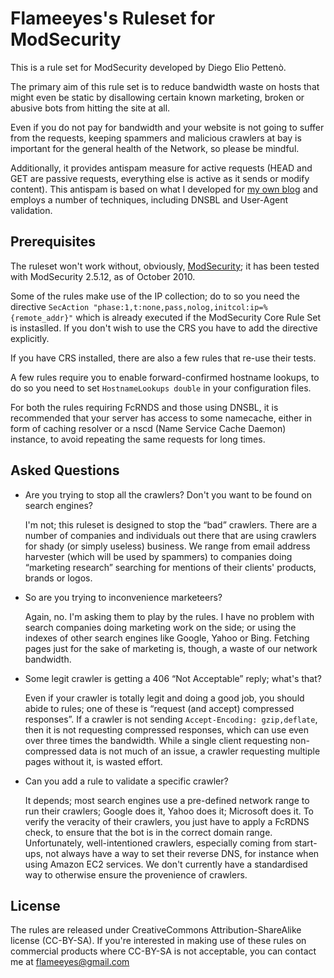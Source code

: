 Flameeyes's Ruleset for ModSecurity
===================================

This is a rule set for ModSecurity developed by Diego Elio Pettenò.

The primary aim of this rule set is to reduce bandwidth waste on hosts
that might even be static by disallowing certain known marketing,
broken or abusive bots from hitting the site at all.

Even if you do not pay for bandwidth and your website is not going to
suffer from the requests, keeping spammers and malicious crawlers at
bay is important for the general health of the Network, so please be
mindful.

Additionally, it provides antispam measure for active requests (HEAD
and GET are passive requests, everything else is active as it sends or
modify content). This antispam is based on what I developed for [my own
blog](http://blog.flameeyes.eu/) and employs a number of techniques,
including DNSBL and User-Agent validation.

Prerequisites
-------------

The ruleset won't work without, obviously,
[ModSecurity](https://www.modsecurity.org); it has been tested with
ModSecurity 2.5.12, as of October 2010.

Some of the rules make use of the IP collection; do to so you need the
directive
`SecAction "phase:1,t:none,pass,nolog,initcol:ip=%{remote_addr}"`
which is already executed if the ModSecurity Core Rule Set is
instaslled. If you don't wish to use the CRS you have to add the
directive explicitly.

If you have CRS installed, there are also a few rules that re-use
their tests.

A few rules require you to enable forward-confirmed hostname
lookups, to do so you need to set `HostnameLookups double` in your
configuration files.

For both the rules requiring FcRNDS and those using DNSBL, it is
recommended that your server has access to some namecache, either in
form of caching resolver or a nscd (Name Service Cache Daemon)
instance, to avoid repeating the same requests for long times.

Asked Questions
---------------

 * Are you trying to stop all the crawlers? Don't you want to be found
   on search engines?

   I'm not; this ruleset is designed to stop the “bad” crawlers. There
   are a number of companies and individuals out there that are using
   crawlers for shady (or simply useless) business. We range from
   email address harvester (which will be used by spammers) to
   companies doing “marketing research” searching for mentions of
   their clients' products, brands or logos.

 * So are you trying to inconvenience marketeers?

   Again, no. I'm asking them to play by the rules. I have no problem
   with search companies doing marketing work on the side; or using
   the indexes of other search engines like Google, Yahoo or
   Bing. Fetching pages just for the sake of marketing is, though, a
   waste of our network bandwidth.

 * Some legit crawler is getting a 406 “Not Acceptable” reply; what's that?

   Even if your crawler is totally legit and doing a good job, you
   should abide to rules; one of these is “request (and accept)
   compressed responses”. If a crawler is not sending
   `Accept-Encoding: gzip,deflate`, then it is not requesting
   compressed responses, which can use even over three times the
   bandwidth. While a single client requesting non-compressed data is
   not much of an issue, a crawler requesting multiple pages without
   it, is wasted effort.

 * Can you add a rule to validate a specific crawler?

   It depends; most search engines use a pre-defined network range to
   run their crawlers; Google does it, Yahoo does it; Microsoft does
   it. To verify the veracity of their crawlers, you just have to
   apply a FcRDNS check, to ensure that the bot is in the correct
   domain range. Unfortunately, well-intentioned crawlers, especially
   coming from start-ups, not always have a way to set their reverse
   DNS, for instance when using Amazon EC2 services. We don't
   currently have a standardised way to otherwise ensure the
   provenience of crawlers.

License
-------

The rules are released under CreativeCommons Attribution-ShareAlike
license (CC-BY-SA). If you're interested in making use of these rules
on commercial products where CC-BY-SA is not acceptable, you can
contact me at flameeyes@gmail.com
